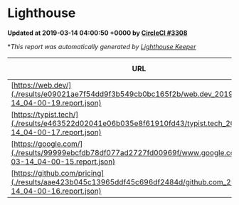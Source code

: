 
# Lighthouse

**Updated at 2019-03-14 04:00:50 +0000 by [CircleCI #3308](https://circleci.com/gh/ItinerisLtd/lighthouse-keeper-example/3308)**

**This report was automatically generated by [Lighthouse Keeper](https://github.com/itinerisltd/lighthouse-keeper)*

| URL | Performance | Accessibility | Best Practices | SEO | PWA | Updated At |
| --- | --- | --- | --- | --- | --- | --- |
| [https://web.dev/](./results/e09021ae7f54dd9f3b549cb0bc165f2b/web.dev_2019-03-14_04-00-19.report.json) | 0.92 | 0.93 | 1 | 0.87 | 1 | 2019-03-14T04:00:19.081Z |
| [https://typist.tech/](./results/e463522d02041e06b035e8f61910fd43/typist.tech_2019-03-14_04-00-17.report.json) | 1 |  |  |  |  | 2019-03-14T04:00:17.461Z |
| [https://google.com/](./results/99999ebcfdb78df077ad2727fd00969f/www.google.com_2019-03-14_04-00-15.report.json) | 0.92 | 0.71 | 0.93 | 0.82 | 0.58 | 2019-03-14T04:00:15.112Z |
| [https://github.com/pricing](./results/aae423b045c13965ddf45c696df2484d/github.com_2019-03-14_04-00-16.report.json) | 0.8 | 0.89 | 0.93 | 0.9 | 0.58 | 2019-03-14T04:00:16.426Z |
